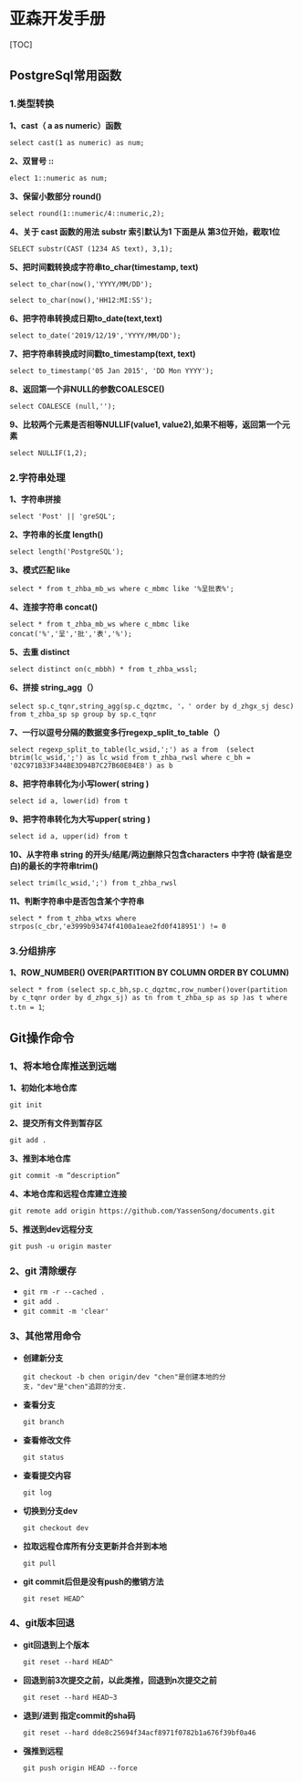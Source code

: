 # 亚森开发手册

[TOC]

## PostgreSql常用函数

### 1.类型转换

**1、cast（ a as numeric）函数**

`select cast(1 as numeric) as num;`

**2、双冒号 ::**

`elect 1::numeric as num;`

**3、保留小数部分 round()**

`select round(1::numeric/4::numeric,2);`

**4、关于 cast 函数的用法 substr 索引默认为1 下面是从 第3位开始，截取1位**

`SELECT substr(CAST (1234 AS text), 3,1); `

**5、把时间戳转换成字符串to_char(timestamp, text)**

`select to_char(now(),'YYYY/MM/DD');`

`select to_char(now(),'HH12:MI:SS');`

**6、把字符串转换成日期to_date(text,text)**

`select to_date('2019/12/19','YYYY/MM/DD');`

**7、把字符串转换成时间戳to_timestamp(text, text)**

`select to_timestamp('05 Jan 2015', 'DD Mon YYYY');`

**8、返回第一个非NULL的参数COALESCE()**

`select COALESCE (null,'');`

**9、比较两个元素是否相等NULLIF(value1, value2),如果不相等，返回第一个元素**

`select NULLIF(1,2);`

### 2.字符串处理

**1、字符串拼接**

`select 'Post' || 'greSQL';`

**2、字符串的长度 length()**

`select length('PostgreSQL');`

**3、模式匹配 like**

`select * from t_zhba_mb_ws where c_mbmc like '%呈批表%';`

**4、连接字符串 concat()**

`select * from t_zhba_mb_ws where c_mbmc like concat('%','呈','批','表','%');`

**5、去重 distinct**

`select distinct on(c_mbbh) * from t_zhba_wssl;`

**6、拼接 string_agg（）**

`select sp.c_tqnr,string_agg(sp.c_dqztmc, '，' order by d_zhgx_sj desc)
from t_zhba_sp sp group by sp.c_tqnr`

**7、一行以逗号分隔的数据变多行regexp_split_to_table（）**

`select regexp_split_to_table(lc_wsid,';') as a from 
(select btrim(lc_wsid,';') as lc_wsid from t_zhba_rwsl where c_bh = '02C971B33F344BE3D94B7C27B60E84E8') as b`

**8、把字符串转化为小写lower( string )**

`select id a, lower(id) from t`

**9、把字符串转化为大写upper( string )**

``select id a, upper(id) from t``

**10、从字符串 string 的开头/结尾/两边删除只包含characters 中字符 (缺省是空白)的最长的字符串trim()**

`select trim(lc_wsid,';') from t_zhba_rwsl`

**11、判断字符串中是否包含某个字符串**

`select * from t_zhba_wtxs where strpos(c_cbr,'e3999b93474f4100a1eae2fd0f418951') != 0`

### 3.分组排序

**1、ROW_NUMBER() OVER(PARTITION BY COLUMN ORDER BY COLUMN)**

`select * from (select sp.c_bh,sp.c_dqztmc,row_number()over(partition by c_tqnr order by d_zhgx_sj) as tn from t_zhba_sp as sp )as t where t.tn = 1`;



## Git操作命令

### 1、将本地仓库推送到远端

**1、初始化本地仓库**

`git init`

**2、提交所有文件到暂存区**

`git add .`

**3、推到本地仓库**

`git commit -m “description”`

**4、本地仓库和远程仓库建立连接**

`git remote add origin https://github.com/YassenSong/documents.git`

**5、推送到dev远程分支**

`git push -u origin master`

### 2、git 清除缓存

- `git rm -r --cached .`
- `git add .`
- `git commit -m 'clear'`

### 3、其他常用命令

- **创建新分支**

  `git checkout -b chen origin/dev "chen"是创建本地的分支，"dev"是"chen"追踪的分支.`

- **查看分支**

  `git branch`

- **查看修改文件**

  `git status`

- **查看提交内容**

  `git log`

- **切换到分支dev**

  `git checkout dev`

- **拉取远程仓库所有分支更新并合并到本地**

  `git pull`

- **git commit后但是没有push的撤销方法**

  `git reset HEAD^ `

### 4、git版本回退

- **git回退到上个版本**

  `git reset --hard HEAD^ `

- **回退到前3次提交之前，以此类推，回退到n次提交之前**

  `git reset --hard HEAD~3`

- **退到/进到 指定commit的sha码**

  `git reset --hard dde8c25694f34acf8971f0782b1a676f39bf0a46 `

- **强推到远程**

  `git push origin HEAD --force`
